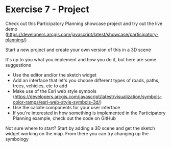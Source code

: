 # Exercise 7 - Project

Check out this Participatory Planning showcase project and try out the live demo (https://developers.arcgis.com/javascript/latest/showcase/participatory-planning/)

Start a new project and create your own version of this in a 3D scene

It's up to you what you implement and how you do it, but here are some suggestions
- Use the editor and/or the sketch widget
- Add an interface that let's you choose different types of roads, paths, trees, vehicles, etc to add
- Make use of the Esri web style symbols (https://developers.arcgis.com/javascript/latest/visualization/symbols-color-ramps/esri-web-style-symbols-3d/)
- Use the calcite components for your user interface
- If you're interested in how something is implemented in the Participatory Planning example, check out the code on GitHub

Not sure where to start? Start by adding a 3D scene and get the sketch widget working on the map. From there you can try changing up the symbology
